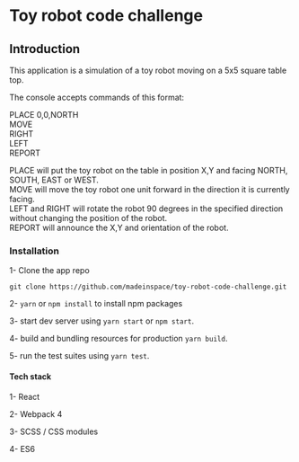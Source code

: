 # Toy robot code challenge

## Introduction

This application is a simulation of a toy robot moving on a 5x5 square table top.

The console accepts commands of this format:

PLACE 0,0,NORTH  
MOVE  
RIGHT  
LEFT  
REPORT  

PLACE will put the toy robot on the table in position X,Y and facing NORTH, SOUTH, EAST or WEST.  
MOVE will move the toy robot one unit forward in the direction it is currently facing.  
LEFT and RIGHT will rotate the robot 90 degrees in the specified direction without changing the position of the robot.  
REPORT will announce the X,Y and orientation of the robot.  

### Installation

1- Clone the app repo

`git clone https://github.com/madeinspace/toy-robot-code-challenge.git`

2- `yarn` or `npm install` to install npm packages

3- start dev server using `yarn start` or `npm start`.

4- build and bundling resources for production `yarn build`.

5- run the test suites using `yarn test`.


#### Tech stack

1- React

2- Webpack 4

3- SCSS / CSS modules

4- ES6

